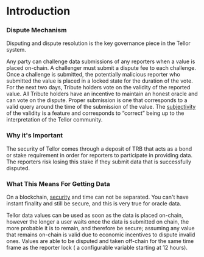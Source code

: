 # Introduction

### Dispute Mechanism

Disputing and dispute resolution is the key governance piece in the Tellor system.

Any party can challenge data submissions of any reporters when a value is placed on-chain. A challenger must submit a dispute fee to each challenge. Once a challenge is submitted, the potentially malicious reporter who submitted the value is placed in a locked state for the duration of the vote. For the next two days, Tribute holders vote on the validity of the reported value. All Tribute holders have an incentive to maintain an honest oracle and can vote on the dispute. Proper submission is one that corresponds to a valid query around the time of the submission of the value. The [subjectivity](https://app.gitbook.com/s/tcQlo49FAqTaOimNOz0X/the-basics/fundamentals#subjectivity) of the validity is a feature and corresponds to “correct” being up to the interpretation of the Tellor community.

### Why it's Important

The security of Tellor comes through a deposit of TRB that acts as a bond or stake requirement in order for reporters to participate in providing data. The reporters risk losing this stake if they submit data that is successfully disputed.

### What This Means For Getting Data     

On a blockchain, [security](https://tellor.io/security-201/) and time can not be separated.  You can't have instant finality and still be secure, and this is very true for oracle data. &#x20;

Tellor data values can be used as soon as the data is placed on-chain, however the longer a user waits once the data is submitted on chain, the more probable it is to remain, and therefore be secure; assuming any value that remains on-chain is valid due to economic incentives to dispute invalid ones. Values are able to be disputed and taken off-chain for the same time frame as the reporter lock ( a configurable variable starting at 12 hours).

